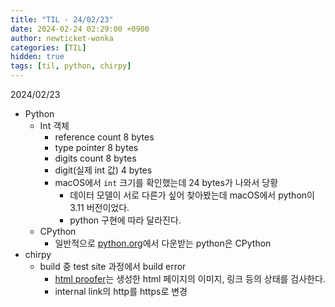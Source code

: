 ```yaml
---
title: "TIL - 24/02/23"
date: 2024-02-24 02:29:00 +0900
author: newticket-wonka
categories: [TIL]
hidden: true
tags: [til, python, chirpy]
---
```


2024/02/23

* Python
  * Int 객체
    * reference count     8 bytes
    * type pointer        8 bytes
    * digits count        8 bytes
    * digit(실제 int 값)  4 bytes
    * macOS에서 `int` 크기를 확인했는데 24 bytes가 나와서 당황
      * 데이터 모델이 서로 다른가 싶어 찾아봤는데 macOS에서 python이 3.11 버전이었다.
      * python 구현에 따라 달라진다.
  * CPython
    * 일반적으로 [python.org](https://www.python.org/downloads/)에서 다운받는 python은 CPython
* chirpy
  * build 중 test site 과정에서 build error
    * [html proofer](https://github.com/gjtorikian/html-proofer)는 생성한 html 페이지의 이미지, 링크 등의 상태를 검사한다.
    * internal link의 http를 https로 변경

